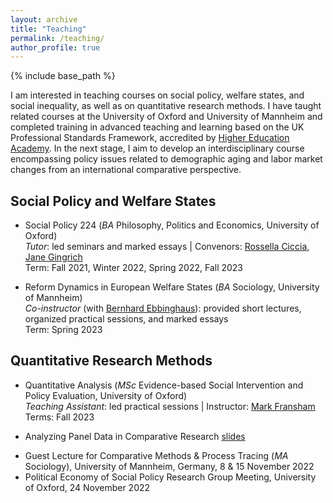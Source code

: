 ```yaml
---
layout: archive
title: "Teaching"
permalink: /teaching/
author_profile: true
---
```


{% include base_path %}

I am interested in teaching courses on social policy, welfare states, and social inequality, as well as on quantitative research methods. I have taught related courses at the University of Oxford and University of Mannheim and completed training in advanced teaching and learning based on the UK Professional Standards Framework, accredited by [Higher Education Academy](https://www.advance-he.ac.uk/fellowship). In the next stage, I aim to develop an interdisciplinary course encompassing policy issues related to demographic aging and labor market changes from an international comparative perspective. 


## Social Policy and Welfare States
* Social Policy 224 (*BA* Philosophy, Politics and Economics, University of Oxford)  
*Tutor*: led seminars and marked essays | Convenors: [Rossella Ciccia](https://www.spi.ox.ac.uk/people/dr-rossella-ciccia), [Jane Gingrich](https://www.spi.ox.ac.uk/people/jane-gingrich)  
Term: Fall 2021, Winter 2022, Spring 2022, Fall 2023

* Reform Dynamics in European Welfare States (*BA* Sociology, University of Mannheim)  
*Co-instructor* (with [Bernhard Ebbinghaus](https://ebbinghaus.blog/)): provided short lectures, organized practical sessions, and marked essays  
Term: Spring 2023


## Quantitative Research Methods
* Quantitative Analysis (*MSc* Evidence-based Social Intervention and Policy Evaluation, University of Oxford)  
*Teaching Assistant*: led practical sessions | Instructor: [Mark Fransham](https://mfransham.github.io/)
Terms: Fall 2023

* Analyzing Panel Data in Comparative Research [slides](../files/RGSPP_2022.pdf)
- Guest Lecture for Comparative Methods & Process Tracing (*MA* Sociology), University of Mannheim, Germany, 8 & 15 November 2022
- Political Economy of Social Policy Research Group Meeting, University of Oxford, 24 November 2022
